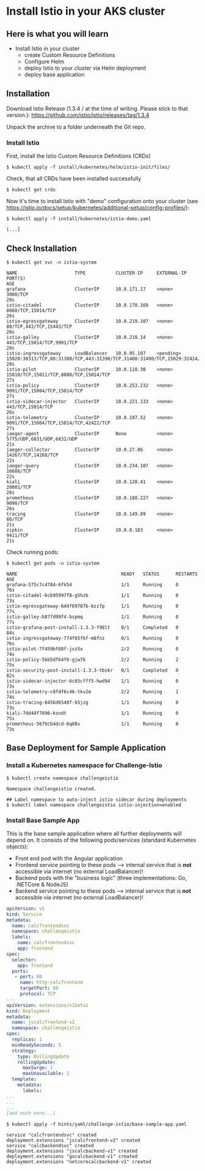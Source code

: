 # Install Istio in your AKS cluster #

## Here is what you will learn ##

- Install Istio in your cluster
  - create Custom Resource Definitions
  - Configure Helm
  - deploy Istio to your cluster via Helm deployment
  - deploy base application

## Installation ##

Download Istio Release (1.3.4 / at the time of writing. Please stick to that version.): https://github.com/istio/istio/releases/tag/1.3.4

Unpack the archive to a folder underneath the Git repo.

### Install Istio ###

First, install the Istio Custom Resource Definitions (CRDs)

```shell
$ kubectl apply -f install/kubernetes/helm/istio-init/files/
```

Check, that all CRDs have been installed successfully

```shell
$ kubectl get crds
```

Now it's time to install Istio with "demo" configuration onto your cluster (see https://istio.io/docs/setup/kubernetes/additional-setup/config-profiles/):

```shell
$ kubectl apply -f install/kubernetes/istio-demo.yaml

[...]
```

## Check Installation ##

```shell
$ kubectl get svc -n istio-system

NAME                     TYPE           CLUSTER-IP     EXTERNAL-IP   PORT(S)                                                                                                                                      AGE
grafana                  ClusterIP      10.0.171.17    <none>        3000/TCP                                                                                                                                     28s
istio-citadel            ClusterIP      10.0.170.169   <none>        8060/TCP,15014/TCP                                                                                                                           26s
istio-egressgateway      ClusterIP      10.0.219.107   <none>        80/TCP,443/TCP,15443/TCP                                                                                                                     28s
istio-galley             ClusterIP      10.0.218.14    <none>        443/TCP,15014/TCP,9901/TCP                                                                                                                   28s
istio-ingressgateway     LoadBalancer   10.0.95.107    <pending>     15020:30313/TCP,80:31380/TCP,443:31390/TCP,31400:31400/TCP,15029:32424/TCP,15030:32535/TCP,15031:32676/TCP,15032:32171/TCP,15443:32596/TCP   28s
istio-pilot              ClusterIP      10.0.118.30    <none>        15010/TCP,15011/TCP,8080/TCP,15014/TCP                                                                                                       27s
istio-policy             ClusterIP      10.0.253.232   <none>        9091/TCP,15004/TCP,15014/TCP                                                                                                                 27s
istio-sidecar-injector   ClusterIP      10.0.221.133   <none>        443/TCP,15014/TCP                                                                                                                            26s
istio-telemetry          ClusterIP      10.0.197.52    <none>        9091/TCP,15004/TCP,15014/TCP,42422/TCP                                                                                                       27s
jaeger-agent             ClusterIP      None           <none>        5775/UDP,6831/UDP,6832/UDP                                                                                                                   21s
jaeger-collector         ClusterIP      10.0.27.86     <none>        14267/TCP,14268/TCP                                                                                                                          22s
jaeger-query             ClusterIP      10.0.234.107   <none>        16686/TCP                                                                                                                                    22s
kiali                    ClusterIP      10.0.120.41    <none>        20001/TCP                                                                                                                                    28s
prometheus               ClusterIP      10.0.188.227   <none>        9090/TCP                                                                                                                                     26s
tracing                  ClusterIP      10.0.149.89    <none>        80/TCP                                                                                                                                       21s
zipkin                   ClusterIP      10.0.8.183     <none>        9411/TCP                                                                                                                                     21s
```

Check running pods:

```shell
$ kubectl get pods -n istio-system

NAME                                      READY   STATUS      RESTARTS   AGE
grafana-575c7c4784-6fk54                  1/1     Running     0          76s
istio-citadel-6cb95997f8-g5hzb            1/1     Running     0          73s
istio-egressgateway-6d4f69787b-bzz7p      1/1     Running     0          77s
istio-galley-b877d99f4-bspmq              1/1     Running     0          77s
istio-grafana-post-install-1.3.3-f98lt    0/1     Completed   0          84s
istio-ingressgateway-774f65f6f-m8fnz      0/1     Running     0          76s
istio-pilot-7f459bf88f-jxz5x              2/2     Running     0          74s
istio-policy-5bb5df64f6-gjw7k             2/2     Running     2          75s
istio-security-post-install-1.3.3-tbskr   0/1     Completed   0          82s
istio-sidecar-injector-6c65cfff5-hwd94    1/1     Running     0          73s
istio-telemetry-c8fdf6c46-tkv2m           2/2     Running     1          74s
istio-tracing-8456d6548f-b5jzg            1/1     Running     0          73s
kiali-7dd44f7696-ksndt                    1/1     Running     0          75s
prometheus-5679cb4dcd-6q88v               1/1     Running     0          73s

```

## Base Deployment for Sample Application ##

### Install a Kubernetes namespace for Challenge-Istio ###

```shell
$ kubectl create namespace challengeistio

Namespace challengeistio created.
```

```shell
## Label namespace to auto-inject istio sidecar during deployments
$ kubectl label namespace challengeistio istio-injection=enabled
```

### Install Base Sample App ###

This is the base sample application where all further deployments will depend on. It consists of the following pods/services (standard Kubernetes objects):

- Front end pod with the Angular application
- Frontend service pointing to these pods --> internal service that is **not** accessible via internet (no external LoadBalancer)!
- Backend pods with the "business logic" (three implementations: Go, .NETCore & NodeJS)
- Backend service pointing to these pods --> internal service that is **not** accessible via internet (no external LoadBalancer)!

```yaml
apiVersion: v1
kind: Service
metadata:
  name: calcfrontendsvc
  namespace: challengeistio
  labels:
    name: calcfrontendsvc
    app: frontend
spec:
  selector:
    app: frontend
  ports:
   - port: 80
     name: http-calcfrontend
     targetPort: 80
     protocol: TCP
---
apiVersion: extensions/v1beta1
kind: Deployment
metadata:
  name: jscalcfrontend-v2
  namespace: challengeistio
spec:
  replicas: 1
  minReadySeconds: 5
  strategy:
    type: RollingUpdate
    rollingUpdate:
      maxSurge: 1
      maxUnavailable: 1
  template:
    metadata:
      labels:
...
...
...
[and much more...]
```

```shell
$ kubectl apply -f hints/yaml/challenge-istio/base-sample-app.yaml

service "calcfrontendsvc" created
deployment.extensions "jscalcfrontend-v2" created
service "calcbackendsvc" created
deployment.extensions "jscalcbackend-v1" created
deployment.extensions "gocalcbackend-v1" created
deployment.extensions "netcorecalcbackend-v1" created
```
